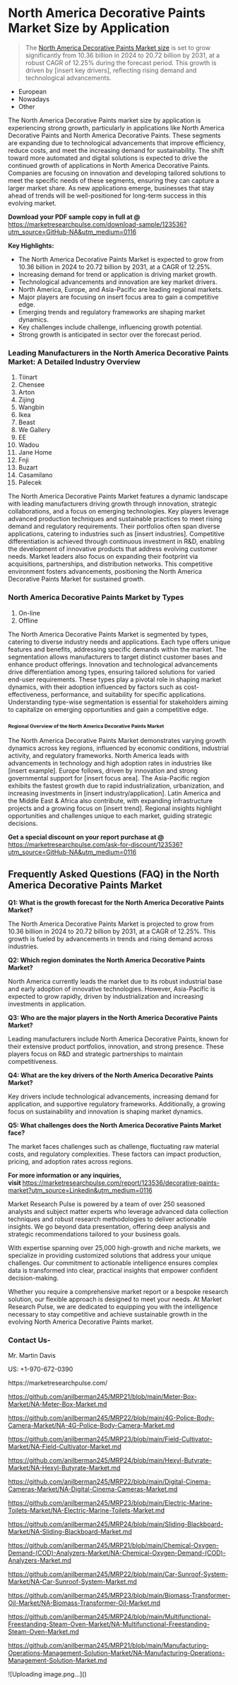 <h1>North America Decorative Paints Market&nbsp;Size by Application</h1><blockquote><p>The <a href="https://marketresearchpulse.com/download-sample/123536?utm_source=GitHub-NA&amp;utm_medium=0116">North America Decorative Paints Market size</a> is set to grow significantly from 10.36 billion in 2024 to 20.72 billion by 2031, at a robust CAGR of 12.25% during the forecast period. This growth is driven by [insert key drivers], reflecting rising demand and technological advancements.</p></blockquote><ul><li>European<li> Nowadays<li> Other</li></ul><p>The North America Decorative Paints market size by application is experiencing strong growth, particularly in applications like North America Decorative Paints and North America Decorative Paints. These segments are expanding due to technological advancements that improve efficiency, reduce costs, and meet the increasing demand for sustainability. The shift toward more automated and digital solutions is expected to drive the continued growth of applications in North America Decorative Paints. Companies are focusing on innovation and developing tailored solutions to meet the specific needs of these segments, ensuring they can capture a larger market share. As new applications emerge, businesses that stay ahead of trends will be well-positioned for long-term success in this evolving market.</p><p><strong>Download your PDF sample copy in full at @ </strong><a href="https://marketresearchpulse.com/download-sample/123536?utm_source=GitHub-NA&amp;utm_medium=0116">https://marketresearchpulse.com/download-sample/123536?utm_source=GitHub-NA&amp;utm_medium=0116</a></p><p><strong>Key Highlights: </strong></p><ul><li>The North America Decorative Paints Market is expected to grow from 10.36 billion in 2024 to 20.72 billion by 2031, at a CAGR of 12.25%.</li><li>Increasing demand for trend or application is driving market growth.</li><li>Technological advancements and innovation are key market drivers.</li><li>North America, Europe, and Asia-Pacific are leading regional markets.</li><li>Major players are focusing on insert focus area to gain a competitive edge.</li><li>Emerging trends and regulatory frameworks are shaping market dynamics.</li><li>Key challenges include challenge, influencing growth potential.</li><li>Strong growth is anticipated in sector over the forecast period.</li></ul><h3>Leading Manufacturers in the North America Decorative Paints Market: A Detailed Industry Overview</h3><ol><li>Tiinart</li><li>Chensee</li><li>Arton</li><li>Zijing</li><li>Wangbin</li><li>Ikea</li><li>Beast</li><li>We Gallery</li><li>EE</li><li>Wadou</li><li>Jane Home</li><li>Fnji</li><li>Buzart</li><li>Casamilano</li><li>Palecek</li></ol><div class="flex max-w-full flex-col flex-grow"><div class="min-h-8 text-message flex w-full flex-col items-end gap-2 whitespace-normal break-words [.text-message+&amp;]:mt-5" dir="auto" data-message-author-role="assistant" data-message-id="fd8432e4-4910-450d-b182-61b7bfb0a01f" data-message-model-slug="gpt-4o"><div class="flex w-full flex-col gap-1 empty:hidden first:pt-[3px]"><div class="markdown prose w-full break-words dark:prose-invert light"><p>The North America Decorative Paints Market features a dynamic landscape with leading manufacturers driving growth through innovation, strategic collaborations, and a focus on emerging technologies. Key players leverage advanced production techniques and sustainable practices to meet rising demand and regulatory requirements. Their portfolios often span diverse applications, catering to industries such as [insert industries]. Competitive differentiation is achieved through continuous investment in R&amp;D, enabling the development of innovative products that address evolving customer needs. Market leaders also focus on expanding their footprint via acquisitions, partnerships, and distribution networks. This competitive environment fosters advancements, positioning the North America Decorative Paints Market for sustained growth.</p></div></div></div></div><h3>North America Decorative Paints Market by Types</h3><ol><li>On-line<li> Offline</li></ol><div class="flex max-w-full flex-col flex-grow"><div class="min-h-8 text-message flex w-full flex-col items-end gap-2 whitespace-normal break-words [.text-message+&amp;]:mt-5" dir="auto" data-message-author-role="assistant" data-message-id="084470be-0bb7-4664-bddf-5156b4f41249" data-message-model-slug="gpt-4o-mini"><div class="flex w-full flex-col gap-1 empty:hidden first:pt-[3px]"><div class="markdown prose w-full break-words dark:prose-invert light"><p>The North America Decorative Paints Market is segmented by types, catering to diverse industry needs and applications. Each type offers unique features and benefits, addressing specific demands within the market. The segmentation allows manufacturers to target distinct customer bases and enhance product offerings. Innovation and technological advancements drive differentiation among types, ensuring tailored solutions for varied end-user requirements. These types play a pivotal role in shaping market dynamics, with their adoption influenced by factors such as cost-effectiveness, performance, and suitability for specific applications. Understanding type-wise segmentation is essential for stakeholders aiming to capitalize on emerging opportunities and gain a competitive edge.</p></div></div></div></div><h3><span style="font-size: 11px;">Regional Overview of the North America Decorative Paints Market</span></h3><div class="flex max-w-full flex-col flex-grow"><div class="min-h-8 text-message flex w-full flex-col items-end gap-2 whitespace-normal break-words [.text-message+&amp;]:mt-5" dir="auto" data-message-author-role="assistant" data-message-id="e9038762-ce64-4e30-91c9-9bd413514231" data-message-model-slug="gpt-4o-mini"><div class="flex w-full flex-col gap-1 empty:hidden first:pt-[3px]"><div class="markdown prose w-full break-words dark:prose-invert light"><p>The North America Decorative Paints Market demonstrates varying growth dynamics across key regions, influenced by economic conditions, industrial activity, and regulatory frameworks. North America leads with advancements in technology and high adoption rates in industries like [insert example]. Europe follows, driven by innovation and strong governmental support for [insert focus area]. The Asia-Pacific region exhibits the fastest growth due to rapid industrialization, urbanization, and increasing investments in [insert industry/application]. Latin America and the Middle East &amp; Africa also contribute, with expanding infrastructure projects and a growing focus on [insert trend]. Regional insights highlight opportunities and challenges unique to each market, guiding strategic decisions.</p></div></div></div></div><p><strong>Get a special discount on your report purchase at @ </strong><a href="https://marketresearchpulse.com/ask-for-discount/123536?utm_source=GitHub-NA&amp;utm_medium=0116">https://marketresearchpulse.com/ask-for-discount/123536?utm_source=GitHub-NA&amp;utm_medium=0116</a></p><h2>Frequently Asked Questions (FAQ) in the North America Decorative Paints Market</h2><p><strong>Q1: What is the growth forecast for the North America Decorative Paints Market?</strong></p><p>The North America Decorative Paints Market is projected to grow from 10.36 billion in 2024 to 20.72 billion by 2031, at a CAGR of 12.25%. This growth is fueled by advancements in trends and rising demand across industries.</p><p><strong>Q2: Which region dominates the North America Decorative Paints Market?</strong></p><p>North America currently leads the market due to its robust industrial base and early adoption of innovative technologies. However, Asia-Pacific is expected to grow rapidly, driven by industrialization and increasing investments in application.</p><p><strong>Q3: Who are the major players in the North America Decorative Paints Market?</strong></p><p>Leading manufacturers include North America Decorative Paints, known for their extensive product portfolios, innovation, and strong presence. These players focus on R&amp;D and strategic partnerships to maintain competitiveness.</p><p><strong>Q4: What are the key drivers of the North America Decorative Paints Market?</strong></p><p>Key drivers include technological advancements, increasing demand for application, and supportive regulatory frameworks. Additionally, a growing focus on sustainability and innovation is shaping market dynamics.</p><p><strong>Q5: What challenges does the North America Decorative Paints Market face?</strong></p><p>The market faces challenges such as challenge, fluctuating raw material costs, and regulatory complexities. These factors can impact production, pricing, and adoption rates across regions.</p><p><strong>For more information or any inquiries, visit&nbsp;</strong><a href="https://marketresearchpulse.com/report/123536/decorative-paints-market?utm_source=Linkedin&utm_medium=0116">https://marketresearchpulse.com/report/123536/decorative-paints-market?utm_source=Linkedin&utm_medium=0116</a></p><p>Market Research Pulse is powered by a team of over 250 seasoned analysts and subject matter experts who leverage advanced data collection techniques and robust research methodologies to deliver actionable insights. We go beyond data presentation, offering deep analysis and strategic recommendations tailored to your business goals.</p><p>With expertise spanning over 25,000 high-growth and niche markets, we specialize in providing customized solutions that address your unique challenges. Our commitment to actionable intelligence ensures complex data is transformed into clear, practical insights that empower confident decision-making.</p><p>Whether you require a comprehensive market report or a bespoke research solution, our flexible approach is designed to meet your needs. At Market Research Pulse, we are dedicated to equipping you with the intelligence necessary to stay competitive and achieve sustainable growth in the evolving North America Decorative Paints market.</p><h3><strong>Contact Us-</strong></h3><p>Mr. Martin Davis</p><p>US: +1-970-672-0390</p><p>https://marketresearchpulse.com/</p><p><a href="https://github.com/anilberman245/MRP21/blob/main/Meter-Box-Market/NA-Meter-Box-Market.md">https://github.com/anilberman245/MRP21/blob/main/Meter-Box-Market/NA-Meter-Box-Market.md</a></p><p><a href="https://github.com/anilberman245/MRP22/blob/main/4G-Police-Body-Camera-Market/NA-4G-Police-Body-Camera-Market.md">https://github.com/anilberman245/MRP22/blob/main/4G-Police-Body-Camera-Market/NA-4G-Police-Body-Camera-Market.md</a></p><p><a href="https://github.com/anilberman245/MRP23/blob/main/Field-Cultivator-Market/NA-Field-Cultivator-Market.md">https://github.com/anilberman245/MRP23/blob/main/Field-Cultivator-Market/NA-Field-Cultivator-Market.md</a></p><p><a href="https://github.com/anilberman245/MRP24/blob/main/Hexyl-Butyrate-Market/NA-Hexyl-Butyrate-Market.md">https://github.com/anilberman245/MRP24/blob/main/Hexyl-Butyrate-Market/NA-Hexyl-Butyrate-Market.md</a></p><p><a href="https://github.com/anilberman245/MRP22/blob/main/Digital-Cinema-Cameras-Market/NA-Digital-Cinema-Cameras-Market.md">https://github.com/anilberman245/MRP22/blob/main/Digital-Cinema-Cameras-Market/NA-Digital-Cinema-Cameras-Market.md</a></p><p><a href="https://github.com/anilberman245/MRP23/blob/main/Electric-Marine-Toilets-Market/NA-Electric-Marine-Toilets-Market.md">https://github.com/anilberman245/MRP23/blob/main/Electric-Marine-Toilets-Market/NA-Electric-Marine-Toilets-Market.md</a></p><p><a href="https://github.com/anilberman245/MRP24/blob/main/Sliding-Blackboard-Market/NA-Sliding-Blackboard-Market.md">https://github.com/anilberman245/MRP24/blob/main/Sliding-Blackboard-Market/NA-Sliding-Blackboard-Market.md</a></p><p><a href="https://github.com/anilberman245/MRP21/blob/main/Chemical-Oxygen-Demand-(COD)-Analyzers-Market/NA-Chemical-Oxygen-Demand-(COD)-Analyzers-Market.md">https://github.com/anilberman245/MRP21/blob/main/Chemical-Oxygen-Demand-(COD)-Analyzers-Market/NA-Chemical-Oxygen-Demand-(COD)-Analyzers-Market.md</a></p><p><a href="https://github.com/anilberman245/MRP22/blob/main/Car-Sunroof-System-Market/NA-Car-Sunroof-System-Market.md">https://github.com/anilberman245/MRP22/blob/main/Car-Sunroof-System-Market/NA-Car-Sunroof-System-Market.md</a></p><p><a href="https://github.com/anilberman245/MRP23/blob/main/Biomass-Transformer-Oil-Market/NA-Biomass-Transformer-Oil-Market.md">https://github.com/anilberman245/MRP23/blob/main/Biomass-Transformer-Oil-Market/NA-Biomass-Transformer-Oil-Market.md</a></p><p><a href="https://github.com/anilberman245/MRP24/blob/main/Multifunctional-Freestanding-Steam-Oven-Market/NA-Multifunctional-Freestanding-Steam-Oven-Market.md">https://github.com/anilberman245/MRP24/blob/main/Multifunctional-Freestanding-Steam-Oven-Market/NA-Multifunctional-Freestanding-Steam-Oven-Market.md</a></p><p><a href="https://github.com/anilberman245/MRP21/blob/main/Manufacturing-Operations-Management-Solution-Market/NA-Manufacturing-Operations-Management-Solution-Market.md">https://github.com/anilberman245/MRP21/blob/main/Manufacturing-Operations-Management-Solution-Market/NA-Manufacturing-Operations-Management-Solution-Market.md</a></p>
![Uploading image.png…]()
